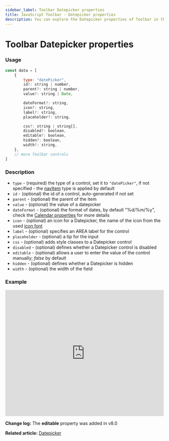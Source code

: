 ```yaml
---
sidebar_label: Toolbar Datepicker properties
title: JavaScript Toolbar - Datepicker properties
description: You can explore the Datepicker properties of Toolbar in the documentation of the DHTMLX JavaScript UI library. Browse developer guides and API reference, try out code examples and live demos, and download a free 30-day evaluation version of DHTMLX Suite 7.
---
```


# Toolbar Datepicker properties

### Usage

~~~js
const data = [
	{
		type: "datePicker",
        id?: string | number,
	    parent?: string | number,
	    value?: string | Date,

		dateFormat?: string,
		icon?: string,
	    label?: string,
	    placeholder?: string,

		css?: string | string[],
	    disabled?: boolean,
		editable?: boolean,
	    hidden?: boolean,
	    width?: string,
    },
	// more Toolbar controls
]
~~~

### Description

- `type` - (required) the type of a control, set it to `"datePicker"`, if not specified - the [navItem](../../../toolbar/navitem/) type is applied by default
- `id` - (optional) the id of a control, auto-generated if not set
- `parent` - (optional) the parent of the item
- `value` - (optional) the value of a datepicker
- `dateFormat` - (optional) the format of dates, by default "%d/%m/%y", check the [Calendar properties](calendar/api/calendar_dateformat_config.md) for more details
- `icon` - (optional) an icon for a Datepicker, the name of the icon from the used [icon font](helpers/icon.md)
- `label` - (optional) specifies an AREA label for the control
- `placeholder` - (optional) a tip for the input
- `css` - (optional) adds style classes to a Datepicker control
- `disabled` - (optional) defines whether a Datepicker control is disabled
- `editable` - (optional) allows a user to enter the value of the control manually; *false* by default
- `hidden` - (optional) defines whether a Datepicker is hidden
- `width` - (optional) the width of the field

### Example

<iframe src="https://snippet.dhtmlx.com/3rotluou?mode=js" frameborder="0" class="snippet_iframe" width="100%" height="400"></iframe>

**Change log:** The **editable** property was added in v8.0

**Related article:** [Datepicker](toolbar/datepicker.md)